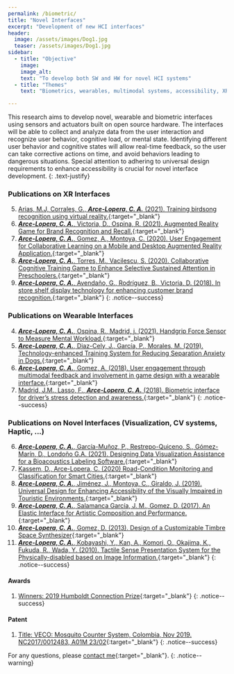 ```yaml
---
permalink: /biometric/
title: "Novel Interfaces"
excerpt: "Development of new HCI interfaces"
header:
  image: /assets/images/Dog1.jpg
  teaser: /assets/images/Dog1.jpg
sidebar:
  - title: "Objective"
    image:
    image_alt:
    text: "To develop both SW and HW for novel HCI systems"
  - title: "Themes"
    text: "Biometrics, wearables, multimodal systems, accessibility, XR interfaces"

---
```


This research aims to develop novel, wearable and biometric interfaces using sensors and actuators built on open source hardware. 
The interfaces will be able to collect and analyze data from the user interaction
and recognize user behavior, cognitive load, or mental state. Identifying different user behavior and cognitive states 
will allow real-time feedback, so the user can take corrective actions on time, 
and avoid behaviors leading to dangerous situations. Special attention to adhering to universal design requirements to 
enhance accessibility is crucial for novel interface development.
{: .text-justify}

### Publications on XR Interfaces
5.  [Arias, M.J, Corrales, G., ***Arce-Lopera, C. A.*** (2021). Training birdsong recognition using virtual reality.](http://www.vr-ih.com/vrih/html/EN/10.3724/SP.J.2096-5796.21.00023){:target="_blank"}
4.  [***Arce-Lopera, C. A.***, Victoria, D., Ospina, R. (2021). Augmented Reality Game for Brand Recognition and Recall.](https://doi.org/10.1145/3411763.3451792){:target="_blank"}
3.	[***Arce-Lopera, C. A.***, Gomez, A., Montoya, C. (2020). User Engagement for Collaborative Learning on a Mobile and Desktop Augmented Reality Application.](https://doi.org/10.1109/ICVRV47840.2019.00045){:target="_blank"}
2.  [***Arce-Lopera, C. A.***, Torres, M., Vacilescu, S. (2020). Collaborative Cognitive Training Game to Enhance Selective Sustained Attention in Preschoolers.](https://link.springer.com/chapter/10.1007%2F978-3-030-50896-8_34){:target="_blank"}
1.  [***Arce-Lopera, C. A.***, Avendaño, G., Rodríguez, B., Victoria, D. (2018). In store shelf display technology for enhancing customer brand recognition.](https://dl.acm.org/doi/10.1145/3292147.3292186){:target="_blank"}
{: .notice--success}

### Publications on Wearable Interfaces
4.  [***Arce-Lopera, C. A.***, Ospina, R., Madrid, j. (2021). Handgrip Force Sensor to Measure Mental Workload.](https://doi.org/10.1007/978-3-030-78635-9_14){:target="_blank"}
3.	[***Arce-Lopera, C. A.***, Diaz-Cely, J., García, P., Morales, M. (2019). Technology-enhanced Training System for Reducing Separation Anxiety in Dogs.](https://doi.org/10.1007/978-3-030-23525-3_58){:target="_blank"}
2.  [***Arce-Lopera, C. A.***, Gomez, A. (2018). User engagement through multimodal feedback and involvement in game design with a wearable interface.](https://link.springer.com/chapter/10.1007/978-3-319-94619-1_41){:target="_blank"}
1.  [Madrid, J.M., Lasso, F., ***Arce-Lopera, C. A.*** (2018). Biometric interface for driver’s stress detection and awareness.](https://doi.org/10.1145/3239092.3265970){:target="_blank"}
{: .notice--success}

### Publications on Novel Interfaces (Visualization, CV systems, Haptic, ...)
6.  [***Arce-Lopera, C. A.***, García-Muñoz, P., Restrepo-Quiceno, S., Gómez-Marín, D., Londoño G.A. (2021). Designing Data Visualization Assistance for a Bioacoustics Labeling Software.](https://doi.org/10.1007/978-3-030-78645-8_60){:target="_blank"}
5.  [Kassem, D., Arce-Lopera, C. (2020) Road-Condition Monitoring and Classification for Smart Cities.](https://doi.org/10.1007/978-3-030-51328-3_60){:target="_blank"}
4.  [***Arce-Lopera, C. A.***, Jiménez, J., Montoya, C., Giraldo, J. (2019). Universal Design for Enhancing Accessibility of the Visually Impaired in Touristic Environments.](https://doi.org/10.1007/978-3-030-20227-9_48){:target="_blank"}
3.  [***Arce-Lopera, C. A.***, Salamanca García, J. M., Gomez, D. (2017). An Elastic Interface for Artistic Composition and Performance.](https://doi.org/10.1007/978-3-319-60582-1_25){:target="_blank"}
2.  [***Arce-Lopera, C. A.***, Gomez, D. (2013). Design of a Customizable Timbre Space Synthesizer](https://scholar.google.com/scholar?q=Gomez%2C%20D.%2C%20Vega%2C%20R.%2C%20Arce-Lopera%2C%20C.%3A%20Design%20of%20a%20customizable%20timbre%20space%20synthesizer.%20In%3A%20Proceedings%20of%20CMMR%202013%2C%20pp.%20817%E2%80%93824%20%282013%29){:target="_blank"}
1.  [***Arce-Lopera, C. A.***, Kobayashi, Y., Kan, A., Komori, O., Okajima, K., Fukuda, R., Wada, Y. (2010). Tactile Sense Presentation System for the Physically-disabled based on Image Information.](https://doi.org/10.1007/978-3-030-20227-9_48){:target="_blank"}
{: .notice--success}

#### Awards
1.	[Winners: 2019 Humboldt Connection Prize](https://www.goethe.de/prj/hya/es/inh/conexion-humboldt.html){:target="_blank"}
{: .notice--success}

#### Patent
1.	[Title: VECO: Mosquito Counter System, Colombia, Nov 2019. NC2017/0012483, A01M 23/02](http://sipi.sic.gov.co/sipi/Extra/IP/Mutual/Browse.aspx?sid=637460798176151789){:target="_blank"}
{: .notice--success}

For any questions, please [contact me](https://forms.gle/63NYpG1siX6E4KGj8){:target="_blank"}.
{: .notice--warning}